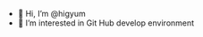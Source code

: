 - 👋 Hi, I’m @higyum
- 👀 I’m interested in Git Hub develop environment



<!---
higyum/higyum is a ✨ special ✨ repository because its `README.md` (this file) appears on your GitHub profile.
You can click the Preview link to take a look at your changes.
--->
